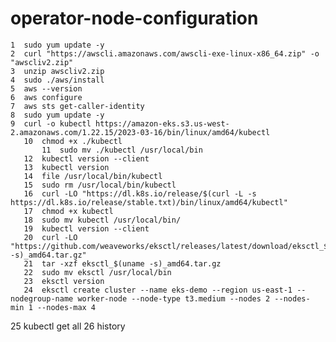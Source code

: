 # operator-node-configuration
    1  sudo yum update -y
    2  curl "https://awscli.amazonaws.com/awscli-exe-linux-x86_64.zip" -o "awscliv2.zip"
    3  unzip awscliv2.zip
    4  sudo ./aws/install
    5  aws --version
    6  aws configure
    7  aws sts get-caller-identity
    8  sudo yum update -y
    9  curl -o kubectl https://amazon-eks.s3.us-west-2.amazonaws.com/1.22.15/2023-03-16/bin/linux/amd64/kubectl
       10  chmod +x ./kubectl
           11  sudo mv ./kubectl /usr/local/bin
       12  kubectl version --client
       13  kubectl version
       14  file /usr/local/bin/kubectl
       15  sudo rm /usr/local/bin/kubectl
       16  curl -LO "https://dl.k8s.io/release/$(curl -L -s https://dl.k8s.io/release/stable.txt)/bin/linux/amd64/kubectl"
       17  chmod +x kubectl
       18  sudo mv kubectl /usr/local/bin/
       19  kubectl version --client
       20  curl -LO "https://github.com/weaveworks/eksctl/releases/latest/download/eksctl_$(uname -s)_amd64.tar.gz"
       21  tar -xzf eksctl_$(uname -s)_amd64.tar.gz
       22  sudo mv eksctl /usr/local/bin
       23  eksctl version
       24  eksctl create cluster --name eks-demo --region us-east-1 --nodegroup-name worker-node --node-type t3.medium --nodes 2 --nodes-          min 1 --nodes-max 4
   25  kubectl get all
   26  history
